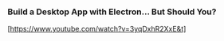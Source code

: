 ### Build a Desktop App with Electron... But Should You?

[https://www.youtube.com/watch?v=3yqDxhR2XxE&t]
